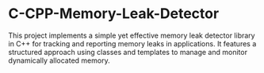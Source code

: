 # C-CPP-Memory-Leak-Detector
This project implements a simple yet effective memory leak detector library in C++ for tracking and reporting memory leaks in applications. It features a structured approach using classes and templates to manage and monitor dynamically allocated memory.
